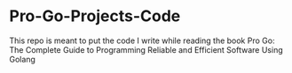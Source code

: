 # Pro-Go-Projects-Code
This repo is meant to put the code I write while reading the book Pro Go: The Complete Guide to Programming Reliable and Efficient Software Using Golang
